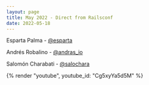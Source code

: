 ```yaml
---
layout: page
title: May 2022 - Direct from Railsconf
date: 2022-05-18
---
```


Esparta Palma - [@esparta](https://twitter.com/esparta)

Andrés Robalino - [@andras_io](https://twitter.com/andras_io)

Salomón Charabati - [@salochara](https://twitter.com/salochara)

{% render "youtube", youtube_id: "Cg5xyYa5d5M" %}
